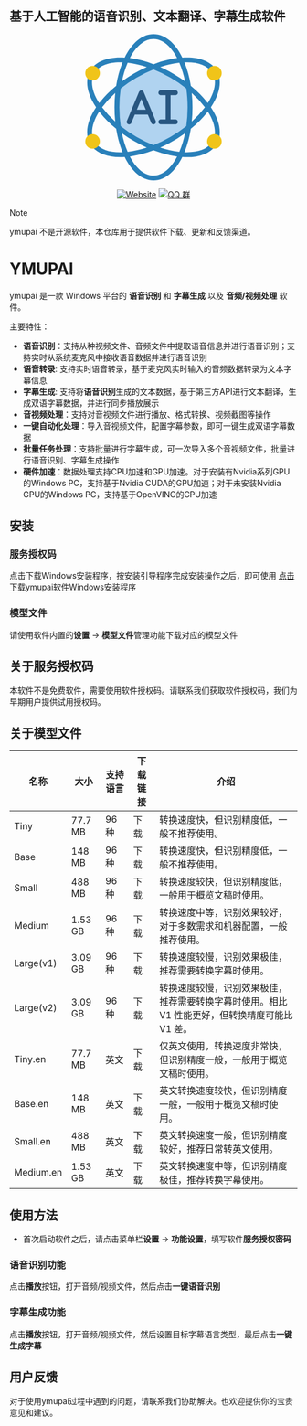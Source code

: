 ## 基于人工智能的语音识别、文本翻译、字幕生成软件

<p align="center">
  <svg xmlns="http://www.w3.org/2000/svg" version="1.1" xmlns:xlink="http://www.w3.org/1999/xlink" width="256" height="256" x="0" y="0" viewBox="0 0 56 60" style="enable-background:new 0 0 512 512" xml:space="preserve" class=""><g><g fill="none" fill-rule="evenodd"><path fill="#b0d3f0" d="M43 30a57.712 57.712 0 0 1-.589 8.3 55.969 55.969 0 0 1-6.911 4.686 56.825 56.825 0 0 1-7.5 3.643 55.326 55.326 0 0 1-7.5-3.643 55.969 55.969 0 0 1-6.911-4.686 58.831 58.831 0 0 1 0-16.608 55.969 55.969 0 0 1 6.911-4.678 56.825 56.825 0 0 1 7.5-3.643 55.326 55.326 0 0 1 7.5 3.643 55.969 55.969 0 0 1 6.911 4.686c.396 2.749.593 5.523.589 8.3z" opacity="1" data-original="#b0d3f0" class=""></path><path fill="#2980ba" fill-rule="nonzero" d="M51.556 30c3.219-4.81 4.368-9.468 3.225-13.175a1 1 0 0 0-1.912.589c.915 2.966-.011 6.779-2.572 10.836a43.709 43.709 0 0 0-6.974-7.061 43.343 43.343 0 0 0-2.623-9.632c5.408-.214 9.391 1.2 11.293 4.058a1 1 0 0 0 1.664-1.11c-2.4-3.6-7.3-5.326-13.831-4.9C36.923 3.669 32.733 0 28 0s-8.923 3.67-11.828 9.6c-7.021-.449-12.227 1.639-14.353 5.8-.046.1-.076.206-.088.315a.971.971 0 0 0-.234.339C-.077 19.886.975 24.82 4.445 30 .75 35.513-.2 40.682 1.8 44.61a1 1 0 0 0 .892.547h.038a.991.991 0 0 0 .127 1.038c2.28 2.792 6.289 4.274 11.448 4.274.605 0 1.232-.027 1.868-.069C19.077 56.331 23.267 60 28 60s8.923-3.669 11.828-9.6c.643.042 1.276.07 1.887.07 5.406 0 9.521-1.623 11.739-4.678a.993.993 0 0 0-.172-1.342.971.971 0 0 0 1.25-.566C56.064 40.056 55 35.147 51.556 30zm-2.449 0a39.651 39.651 0 0 1-5.4 5.857 57.984 57.984 0 0 0-.007-11.714A39.647 39.647 0 0 1 49.107 30zM38.591 48.28a39.549 39.549 0 0 1-7.828-1.757 55.648 55.648 0 0 0 10.185-5.883 39.361 39.361 0 0 1-2.357 7.64zm-23.538-7.64A55.571 55.571 0 0 0 20 43.857a58.074 58.074 0 0 0 5.228 2.666c-2.54.85-5.16 1.438-7.82 1.757a39.361 39.361 0 0 1-2.355-7.64zm2.356-28.92c2.662.319 5.285.908 7.828 1.757a55.648 55.648 0 0 0-10.185 5.883 39.361 39.361 0 0 1 2.357-7.64zM21 42.124a52.707 52.707 0 0 1-6.45-4.377 54.934 54.934 0 0 1 0-15.494A52.739 52.739 0 0 1 21 17.876a53.749 53.749 0 0 1 7.006-3.4 53.7 53.7 0 0 1 7 3.4 52.707 52.707 0 0 1 6.45 4.377c.366 2.566.548 5.155.544 7.747a54.376 54.376 0 0 1-.549 7.747A52.739 52.739 0 0 1 35 42.124a53.749 53.749 0 0 1-7 3.398 53.764 53.764 0 0 1-7-3.398zm-8.7-6.267A39.538 39.538 0 0 1 6.893 30a39.642 39.642 0 0 1 5.4-5.857 58.291 58.291 0 0 0 0 11.714zm18.476-22.38c2.54-.85 5.16-1.438 7.82-1.757a39.361 39.361 0 0 1 2.356 7.64A55.571 55.571 0 0 0 36 16.143a58.074 58.074 0 0 0-5.229-2.666zM28 2c3.756 0 7.169 2.979 9.686 7.811a43.966 43.966 0 0 0-9.681 2.524 43.939 43.939 0 0 0-9.69-2.524C20.832 4.979 24.244 2 28 2zM3.347 16.809a.925.925 0 0 0 .047-.243.993.993 0 0 0 .207-.259c1.674-3.275 5.9-4.971 11.7-4.749a43.349 43.349 0 0 0-2.622 9.632A43.729 43.729 0 0 0 5.7 28.26c-2.767-4.36-3.606-8.396-2.353-11.451zm1.059 28.118a.981.981 0 0 0-.826-.349.984.984 0 0 0 0-.874c-1.556-3.066-.78-7.375 2.12-11.963a43.759 43.759 0 0 0 6.981 7.069 43.39 43.39 0 0 0 2.617 9.621c-5.021.193-8.865-1.022-10.892-3.504zM28 58c-3.756 0-7.169-2.979-9.686-7.811A43.966 43.966 0 0 0 28 47.665a43.939 43.939 0 0 0 9.69 2.524C35.168 55.021 31.756 58 28 58zm23.835-13.387c-1.957 2.7-5.884 4.021-11.128 3.816a43.372 43.372 0 0 0 2.616-9.619 43.682 43.682 0 0 0 6.977-7.07c2.744 4.338 3.592 8.349 2.371 11.4a.988.988 0 0 0 .33 1.152.985.985 0 0 0-1.166.321z" opacity="1" data-original="#2980ba" class=""></path><path fill="#285680" fill-rule="nonzero" d="M23.923 23.615a1 1 0 0 0-1.846 0l-5 12a1 1 0 1 0 1.846.77L20.333 33h5.334l1.41 3.385a1 1 0 0 0 1.846-.77zM21.167 31 23 26.6l1.833 4.4z" opacity="1" data-original="#285680" class=""></path><path fill="#285680" d="M37 35h-2V25h2a1 1 0 0 0 0-2h-6a1 1 0 0 0 0 2h2v10h-2a1 1 0 0 0 0 2h6a1 1 0 0 0 0-2z" opacity="1" data-original="#285680" class=""></path><g fill="#f0c419"><circle cx="3" cy="16" r="3" fill="#f0c419" opacity="1" data-original="#f0c419" class=""></circle><circle cx="53" cy="44" r="3" fill="#f0c419" opacity="1" data-original="#f0c419" class=""></circle><circle cx="3" cy="44" r="3" fill="#f0c419" opacity="1" data-original="#f0c419" class=""></circle><circle cx="53" cy="16" r="3" fill="#f0c419" opacity="1" data-original="#f0c419" class=""></circle></g></g></g></svg>
</p>
<p align="center">
	<a href="https://ymfi.net"><img src="https://img.shields.io/badge/%E5%AE%98%E6%96%B9%E7%BD%91%E7%AB%99-ymfi.net-brightgreen?logo=Safari" alt="Website" /></a>
  <a href="https://ymfi.net"><img src="https://img.shields.io/badge/QQ%20%E7%BE%A4-869016566-blue?logo=Tencent%20QQ" alt="QQ 群" /></a>
</p>

> [!NOTE]
> ymupai 不是开源软件，本仓库用于提供软件下载、更新和反馈渠道。

# YMUPAI

ymupai 是一款 Windows 平台的 **语音识别** 和 **字幕生成** 以及 **音频/视频处理** 软件。

主要特性：

- **语音识别**：支持从种视频文件、音频文件中提取语音信息并进行语音识别；支持实时从系统麦克风中接收语音数据并进行语音识别
- **语音转录**: 支持实时语音转录，基于麦克风实时输入的音频数据转录为文本字幕信息
- **字幕生成**: 支持将**语音识别**生成的文本数据，基于第三方API进行文本翻译，生成双语字幕数据，并进行同步播放展示
- **音视频处理**：支持对音视频文件进行播放、格式转换、视频截图等操作
- **一键自动化处理**：导入音视频文件，配置字幕参数，即可一键生成双语字幕数据
- **批量任务处理**：支持批量进行字幕生成，可一次导入多个音视频文件，批量进行语音识别、字幕生成操作
- **硬件加速**：数据处理支持CPU加速和GPU加速。对于安装有Nvidia系列GPU的Windows PC，支持基于Nvidia CUDA的GPU加速；对于未安装Nvidia GPU的Windows PC，支持基于OpenVINO的CPU加速

## 安装
### 服务授权码
点击下载Windows安装程序，按安装引导程序完成安装操作之后，即可使用
[点击下载ymupai软件Windows安装程序](https://github.com/ymtagi/upai/releases/download/v1.0.0/ymupai-setup.exe)

### 模型文件
请使用软件内置的**设置** -> **模型文件**管理功能下载对应的模型文件

## 关于服务授权码
本软件不是免费软件，需要使用软件授权码。请联系我们获取软件授权码，我们为早期用户提供试用授权码。

## 关于模型文件

名称 |	大小 |	支持语言 |	下载链接 |	介绍
--- | --- | --- | --- | ---
Tiny |	77.7 MB |	96 种 |	下载 |	转换速度快，但识别精度低，一般不推荐使用。
Base |	148 MB |	96 种 |	下载 |	转换速度快，但识别精度低，一般不推荐使用。
Small |	488 MB |	96 种 |	下载 |	转换速度较快，但识别精度低，一般用于概览文稿时使用。
Medium |	1.53 GB |	96 种 |	下载 |	转换速度中等，识别效果较好，对于多数需求和机器配置，一般推荐使用。
Large(v1) |	3.09 GB |	96 种 |	下载 |	转换速度较慢，识别效果极佳，推荐需要转换字幕时使用。
Large(v2) |	3.09 GB |	96 种 |	下载 |	转换速度较慢，识别效果极佳，推荐需要转换字幕时使用。相比 V1 性能更好，但转换精度可能比 V1 差。
Tiny.en |	77.7 MB |	英文 |	下载 |	仅英文使用，转换速度非常快，但识别精度一般，一般用于概览文稿时使用。
Base.en |	148 MB |	英文 |	下载 |	英文转换速度较快，但识别精度一般，一般用于概览文稿时使用。
Small.en |	488 MB |	英文 |	下载 |	英文转换速度一般，但识别精度较好，推荐日常转英文使用。
Medium.en |	1.53 GB |	英文 |	下载 |	英文转换速度中等，但识别精度极佳，推荐转换字幕使用。


## 使用方法

- 首次启动软件之后，请点击菜单栏**设置** -> **功能设置**，填写软件**服务授权密码**

### 语音识别功能
点击**播放**按钮，打开音频/视频文件，然后点击**一键语音识别**

### 字幕生成功能

点击**播放**按钮，打开音频/视频文件，然后设置目标字幕语言类型，最后点击**一键生成字幕**


## 用户反馈
对于使用ymupai过程中遇到的问题，请联系我们协助解决。也欢迎提供你的宝贵意见和建议。


